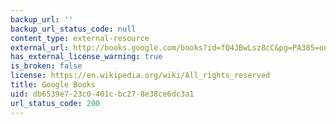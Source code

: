 ```yaml
---
backup_url: ''
backup_url_status_code: null
content_type: external-resource
external_url: http://books.google.com/books?id=fQ4JBwLsz8cC&pg=PA385=onepage
has_external_license_warning: true
is_broken: false
license: https://en.wikipedia.org/wiki/All_rights_reserved
title: Google Books
uid: db6539e7-23c0-401c-bc27-8e38ce6dc3a1
url_status_code: 200
---
```

